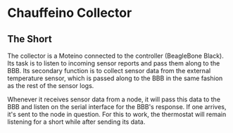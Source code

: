 Chauffeino Collector
====================

The Short
---------
The collector is a Moteino connected to the controller (BeagleBone Black). Its task is to listen to incoming sensor reports and pass them along to the BBB. Its secondary function is to collect sensor data from the external temperature sensor, which is passed along to the BBB in the same fashion as the rest of the sensor logs.

Whenever it receives sensor data from a node, it will pass this data to the BBB and listen on the serial interface for the BBB's response. If one arrives, it's sent to the node in question. For this to work, the thermostat will remain listening for a short while after sending its data.
